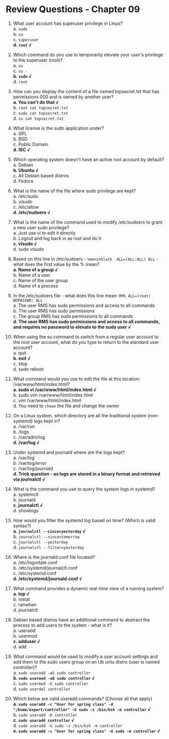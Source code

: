 # Review Questions - Chapter 09

1) What user account has superuser privilege in Linux?   
a. ```sudo```   
b. ```su```   
c. ```superuser```   
**d. ```root``` √**   

2) Which command do you use to temporarily elevate your user's privilege to the superuser (root)?   
a. ```su```   
c. ```su -```   
**b. ```sudo``` √**   
d. ```root```   

3) How can you display the content of a file named topsecret.txt that has permissions 000 and is owned by another user?  
**a.  You can't do that √**   
b.  ```root cat topsecret.txt```   
c.  ```sudo cat topsecret.txt```   
d.  ```su cat topsecret.txt```   

4) What license is the sudo application under?   
a.  GPL   
b.  BSD   
c.  Public Domain   
**d.  ISC √**   

5) Which operating system doesn't have an active root account by default?   
a. Debian   
**b. Ubuntu √**  
c. All Debian based distros    
d. Fedora   

6) What is the name of the file where sudo privilege are kept?   
a. /etc/sudo   
b. visudo   
c. /etc/allow   
**d. /etc/sudoers √**   

7) What is the name of the command used to modify /etc/sudoers to grant a new user sudo privilege?   
a. Just use vi to edit it directly   
b. Logout and log back in as root and do it   
**c. visudo √**    
d. sudo visudo    


8) Based on this line in /etc/sudoers - ```%meninblack  ALL=(ALL:ALL) ALL``` - what does the first value by the % mean?   
**a.  Name of a group √**   
b.  Name of a user   
c.  Name of the user group   
d.  Name of a process   

9) In the /etc/sudoers file - what does this line mean: ```RMS ALL=(root) NOPASSWD: ALL```   
a.  The user RMS has sudo permissions and access to all commands   
b.  The user RMS has sudo permissions   
c.  The group RMS has sudo permissions to all commands   
**d.  The user RMS has sudo permissions and access to all commands, and requires no password to elevate to the sudo user √**

10) When using the su command to switch from a regular user account to the root user account, what do you type to return to the standard user account?   
a.  quit   
**b.  exit √**   
c.  stop   
d.  sudo reboot   

11) What command would you use to edit the file at this location:  /var/www/html/index.html?   
**a. sudo vi /var/www/html/index.html √**    
b.  sudo vim /var/www/html/index.html    
c.  vim /var/www/html/index.html   
d.  You need to ```chown``` the file and change the owner   

12) On a Linux system, which directory are all the traditional system (non-systemd) logs kept in?   
a.  /var/run   
b.  /logs    
c.  /var/adm/log   
**d.  /var/log √**   

13) Under systemd and journald where are the logs kept?   
a.  /var/log   
b.  /var/log/error   
c.  /var/log/journald   
**d.  Trick question - as logs are stored in a binary format and retrieved via journalctl √**

14) What is the command you use to query the system logs in systemd?   
a.  systemctl   
b.  journald   
**c.  journalctl √**   
d.  showlogs   


15) How would you filter the systemd log based on time? (Which is valid syntax?)   
**a.  ```journalctl --since=yesterday``` √**    
b.  ```journalctl --since=tomorrow```   
c.  ```journalctl --yesterday```   
d.  ```journalctl --filter=yesterday```   

16) Where is the journald.conf file located?   
a. /etc/logrotate.conf   
b. /etc/systemd/journalctl.conf   
c. /etc/systemd.conf   
**d. /etc/systemd/journald.conf √**

17) What command provides a dynamic real-time view of a running system?   
**a.  top √**   
b.  iostat   
c.  ranwhen   
d.  journalctl   

18) Debian based distros have an additional command to abstract the process to add users to the system - what is it?   
a.  useradd   
b.  usermod   
**c.  adduser √**   
d.  add   

19) What command would be used to modify a user account settings and add them to the sudo users group on an Ub untu distro (user is named controller)?   
a.  ```sudo useradd -aG sudo controller```   
**b.  ```sudo usermod -aG sudo controller``` √**   
c.  ```sudo usermod -G sudo controller```   
d.  ```sudo userdel controller```    

20) Which below are valid useradd commands?  (Choose all that apply)   
**a. ```sudo useradd -c "User for spring class" -d "/home/export/controller" -G sudo -s /bin/ksh -m controller``` √**    
b. ```sudo useradd -D controller```   
**c. ```sudo useradd controller``` √**   
d. ```sudo useradd -G sudo -s /bin/ksh -m controller```   
**e. ```sudo useradd -c "User for spring class" -G sudo -m controller``` √**